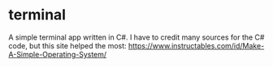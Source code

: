 # terminal
A simple terminal app written in C#. 
I have to credit many sources for the C# code, but this site helped the most:
https://www.instructables.com/id/Make-A-Simple-Operating-System/
